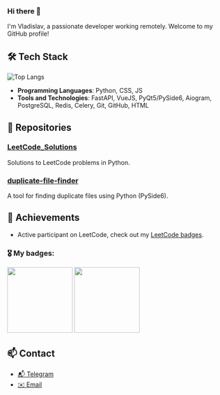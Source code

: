 ### Hi there 👋

I'm Vladislav, a passionate developer working remotely. Welcome to my GitHub profile!

## 🛠 Tech Stack
![Top Langs](https://github-readme-stats.vercel.app/api/top-langs/?username=SynapticWhisper&layout=compact&theme=dark)
- **Programming Languages**: Python, CSS, JS
- **Tools and Technologies**: FastAPI, VueJS, PyQt5/PySide6, Aiogram, PostgreSQL, Redis, Celery, Git, GitHub, HTML

## 📂 Repositories

### [LeetCode_Solutions](https://github.com/SynapticWhisper/LeetCode_Solutions)
Solutions to LeetCode problems in Python.
<!--
### [ToDo-html-template](https://github.com/SynapticWhisper/ToDo-html-template)
Templates for task management, built with HTML and CSS.

### [AdminPanel-v.1.0](https://github.com/SynapticWhisper/AdminPanel-v.1.0)
An admin panel implemented in Python (FastAPI).
-->

### [duplicate-file-finder](https://github.com/SynapticWhisper/duplicate-file-finder)
A tool for finding duplicate files using Python (PySide6).

## 🌟 Achievements
- Active participant on LeetCode, check out my [LeetCode badges](https://leetcode.com/SynapticWhisper).


### 🎖 My badges:
<!--
[![SynapticWhisper's LeetCode stats](https://leetcode-stats-six.vercel.app/api?username=SynapticWhisper&theme=dark)](https://github.com/SynapticWhisper/leetcode-stats)
-->
<img src="https://github.com/SynapticWhisper/SynapticWhisper/assets/145215780/20462f6a-fc9c-42bb-ac41-62679b091b29" width=150>
<img src="https://github.com/SynapticWhisper/SynapticWhisper/assets/145215780/6080d12c-20e1-459c-815c-675182b5066c" width=150>


## 📫 Contact
- [📬 Telegram](https://t.me/eroinhero)
- <a href="mailto:vochernobrivets@gmail.com">✉️ Email</a>


<!--
**SynapticWhisper/SynapticWhisper** is a ✨ _special_ ✨ repository because its `README.md` (this file) appears on your GitHub profile.

Here are some ideas to get you started:

- 🔭 I’m currently working on ...
- 🌱 I’m currently learning ...
- 👯 I’m looking to collaborate on ...
- 🤔 I’m looking for help with ...
- 💬 Ask me about ...
- 📫 How to reach me: ...
- 😄 Pronouns: ...
- ⚡ Fun fact: ...
-->
